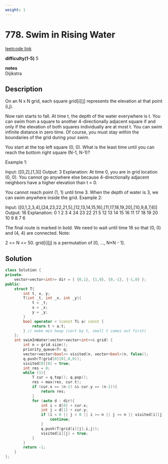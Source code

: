 ```yaml
---
weight: 1
---
```

# 778. Swim in Rising Water
[leetcode link](https://leetcode.com/problems/swim-in-rising-water/)

**difficulty(1-5)** 
5

**notes**   
Dijikstra

## Description
On an N x N grid, each square grid[i][j] represents the elevation at that point (i,j).

Now rain starts to fall. At time t, the depth of the water everywhere is t. You can swim from a square to another 4-directionally adjacent square if and only if the elevation of both squares individually are at most t. You can swim infinite distance in zero time. Of course, you must stay within the boundaries of the grid during your swim.

You start at the top left square (0, 0). What is the least time until you can reach the bottom right square (N-1, N-1)?

Example 1:

Input: [[0,2],[1,3]]
Output: 3
Explanation:
At time 0, you are in grid location (0, 0).
You cannot go anywhere else because 4-directionally adjacent neighbors have a higher elevation than t = 0.

You cannot reach point (1, 1) until time 3.
When the depth of water is 3, we can swim anywhere inside the grid.
Example 2:

Input: [[0,1,2,3,4],[24,23,22,21,5],[12,13,14,15,16],[11,17,18,19,20],[10,9,8,7,6]]
Output: 16
Explanation:
 0  1  2  3  4
24 23 22 21  5
12 13 14 15 16
11 17 18 19 20
10  9  8  7  6

The final route is marked in bold.
We need to wait until time 16 so that (0, 0) and (4, 4) are connected.
Note:

2 <= N <= 50.
grid[i][j] is a permutation of [0, ..., N*N - 1].

## Solution

```c++
class Solution {
private:
    vector<vector<int>> dir = { {0,1}, {1,0}, {0,-1}, {-1,0} };
public:
    struct T{
        int t, x, y;
        T(int _t, int _x, int _y){
            t = _t;
            x = _x;
            y = _y;
        }
        bool operator < (const T& a) const {
            return t > a.t;
        } // make min heap (sort by t, small t comes out first)
    };
    int swimInWater(vector<vector<int>>& grid) {
        int n = grid.size();
        priority_queue<T> q;
        vector<vector<bool>> visited(n, vector<bool>(n, false));
        q.push(T(grid[0][0],0,0));
        visited[0][0] = true;
        int res = 0;
        while (1){
            T cur = q.top(); q.pop();
            res = max(res, cur.t);
            if (cur.x == (n-1) && cur.y == (n-1)){
                return res;
            }
            for (auto d : dir){
                int i = d[0] + cur.x;
                int j = d[1] + cur.y;
                if (i < 0 || j < 0 || i >= n || j >= n || visited[i][j]){
                    continue;
                }
                q.push(T(grid[i][j],i,j));
                visited[i][j] = true;
            }
        }
        return -1;
    }
};
```

 